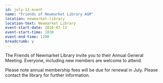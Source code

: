 ```yaml
---
id: july-13-event
name: "Friends of Newmarket Library AGM"
location: newmarket-library
location-text: Newmarket Library
event-start-date: 2016-07-13
event-start-time: 1030
event-end-time: 1200
breadcrumb: y
---
```

The Friends of Newmarket Library invite you to their Annual General Meeting. Everyone, including new members are welcome to attend.

Please note annual membership fees will be due for renewal in July. Please contact the library for further information.
